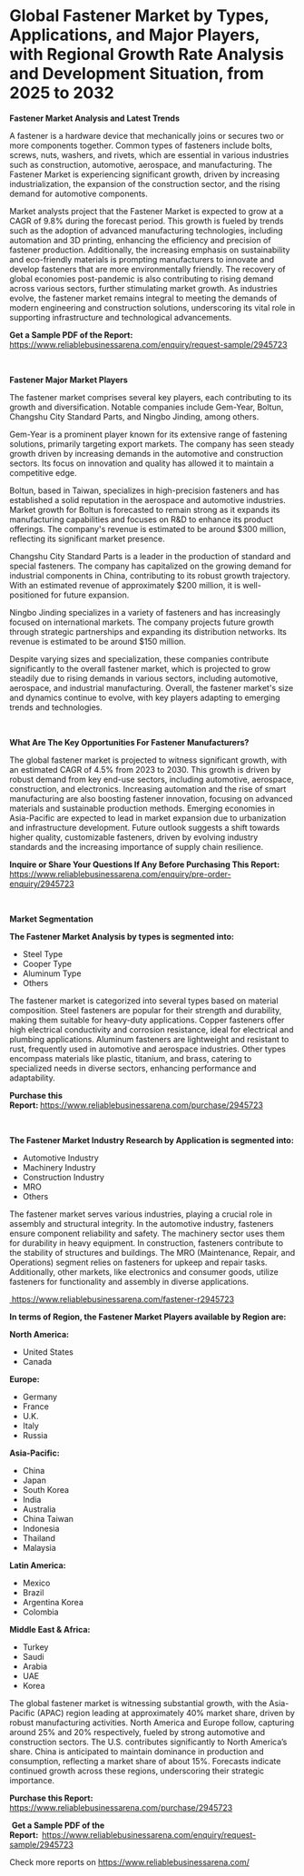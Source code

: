 <p><h1>Global Fastener Market by Types, Applications, and Major Players, with Regional Growth Rate Analysis and Development Situation, from 2025 to 2032</h1></p><p><strong>Fastener Market Analysis and Latest Trends</strong></p>
<p><p>A fastener is a hardware device that mechanically joins or secures two or more components together. Common types of fasteners include bolts, screws, nuts, washers, and rivets, which are essential in various industries such as construction, automotive, aerospace, and manufacturing. The Fastener Market is experiencing significant growth, driven by increasing industrialization, the expansion of the construction sector, and the rising demand for automotive components.</p><p>Market analysts project that the Fastener Market is expected to grow at a CAGR of 9.8% during the forecast period. This growth is fueled by trends such as the adoption of advanced manufacturing technologies, including automation and 3D printing, enhancing the efficiency and precision of fastener production. Additionally, the increasing emphasis on sustainability and eco-friendly materials is prompting manufacturers to innovate and develop fasteners that are more environmentally friendly. The recovery of global economies post-pandemic is also contributing to rising demand across various sectors, further stimulating market growth. As industries evolve, the fastener market remains integral to meeting the demands of modern engineering and construction solutions, underscoring its vital role in supporting infrastructure and technological advancements.</p></p>
<p><strong>Get a Sample PDF of the Report:&nbsp;</strong> <a href="https://www.reliablebusinessarena.com/enquiry/request-sample/2945723?utm_campaign=2632&utm_medium=2&utm_source=Github&utm_content=ia&utm_term=11032025&utm_id=fastener">https://www.reliablebusinessarena.com/enquiry/request-sample/2945723</a></p>
<p>&nbsp;</p>
<p><strong>Fastener Major Market Players</strong></p>
<p><p>The fastener market comprises several key players, each contributing to its growth and diversification. Notable companies include Gem-Year, Boltun, Changshu City Standard Parts, and Ningbo Jinding, among others.</p><p>Gem-Year is a prominent player known for its extensive range of fastening solutions, primarily targeting export markets. The company has seen steady growth driven by increasing demands in the automotive and construction sectors. Its focus on innovation and quality has allowed it to maintain a competitive edge.</p><p>Boltun, based in Taiwan, specializes in high-precision fasteners and has established a solid reputation in the aerospace and automotive industries. Market growth for Boltun is forecasted to remain strong as it expands its manufacturing capabilities and focuses on R&D to enhance its product offerings. The company's revenue is estimated to be around $300 million, reflecting its significant market presence.</p><p>Changshu City Standard Parts is a leader in the production of standard and special fasteners. The company has capitalized on the growing demand for industrial components in China, contributing to its robust growth trajectory. With an estimated revenue of approximately $200 million, it is well-positioned for future expansion.</p><p>Ningbo Jinding specializes in a variety of fasteners and has increasingly focused on international markets. The company projects future growth through strategic partnerships and expanding its distribution networks. Its revenue is estimated to be around $150 million.</p><p>Despite varying sizes and specialization, these companies contribute significantly to the overall fastener market, which is projected to grow steadily due to rising demands in various sectors, including automotive, aerospace, and industrial manufacturing. Overall, the fastener market's size and dynamics continue to evolve, with key players adapting to emerging trends and technologies.</p></p>
<p>&nbsp;</p>
<p><strong>What Are The Key Opportunities For Fastener Manufacturers?</strong></p>
<p><p>The global fastener market is projected to witness significant growth, with an estimated CAGR of 4.5% from 2023 to 2030. This growth is driven by robust demand from key end-use sectors, including automotive, aerospace, construction, and electronics. Increasing automation and the rise of smart manufacturing are also boosting fastener innovation, focusing on advanced materials and sustainable production methods. Emerging economies in Asia-Pacific are expected to lead in market expansion due to urbanization and infrastructure development. Future outlook suggests a shift towards higher quality, customizable fasteners, driven by evolving industry standards and the increasing importance of supply chain resilience.</p></p>
<p><strong>Inquire or Share Your Questions If Any Before Purchasing This Report:</strong> <a href="https://www.reliablebusinessarena.com/enquiry/pre-order-enquiry/2945723?utm_campaign=2632&utm_medium=2&utm_source=Github&utm_content=ia&utm_term=11032025&utm_id=fastener">https://www.reliablebusinessarena.com/enquiry/pre-order-enquiry/2945723</a></p>
<p>&nbsp;</p>
<p><strong>Market Segmentation</strong></p>
<p><strong>The Fastener Market Analysis by types is segmented into:</strong></p>
<p><ul><li>Steel Type</li><li>Cooper Type</li><li>Aluminum Type</li><li>Others</li></ul></p>
<p><p>The fastener market is categorized into several types based on material composition. Steel fasteners are popular for their strength and durability, making them suitable for heavy-duty applications. Copper fasteners offer high electrical conductivity and corrosion resistance, ideal for electrical and plumbing applications. Aluminum fasteners are lightweight and resistant to rust, frequently used in automotive and aerospace industries. Other types encompass materials like plastic, titanium, and brass, catering to specialized needs in diverse sectors, enhancing performance and adaptability.</p></p>
<p><strong>Purchase this Report:&nbsp;</strong><a href="https://www.reliablebusinessarena.com/purchase/2945723?utm_campaign=2632&utm_medium=2&utm_source=Github&utm_content=ia&utm_term=11032025&utm_id=fastener">https://www.reliablebusinessarena.com/purchase/2945723</a></p>
<p>&nbsp;</p>
<p><strong>The Fastener Market Industry Research by Application is segmented into:</strong></p>
<p><ul><li>Automotive Industry</li><li>Machinery Industry</li><li>Construction Industry</li><li>MRO</li><li>Others</li></ul></p>
<p><p>The fastener market serves various industries, playing a crucial role in assembly and structural integrity. In the automotive industry, fasteners ensure component reliability and safety. The machinery sector uses them for durability in heavy equipment. In construction, fasteners contribute to the stability of structures and buildings. The MRO (Maintenance, Repair, and Operations) segment relies on fasteners for upkeep and repair tasks. Additionally, other markets, like electronics and consumer goods, utilize fasteners for functionality and assembly in diverse applications.</p></p>
<p><a href="https://www.reliablebusinessarena.com/fastener-r2945723?utm_campaign=2632&utm_medium=2&utm_source=Github&utm_content=ia&utm_term=11032025&utm_id=fastener">&nbsp;https://www.reliablebusinessarena.com/fastener-r2945723</a></p>
<p><strong>In terms of Region, the Fastener Market Players available by Region are:</strong></p>
<p>
    <p> <strong> North America: </strong>
        <ul>
            <li>United States</li>
            <li>Canada</li>
        </ul>
        </p> 
    <p> <strong> Europe: </strong>
        <ul>
            <li>Germany</li>
            <li>France</li>
            <li>U.K.</li>
            <li>Italy</li>
            <li>Russia</li>
        </ul>
        </p> 
    <p> <strong> Asia-Pacific: </strong>
        <ul>
            <li>China</li>
            <li>Japan</li>
            <li>South Korea</li>
            <li>India</li>
            <li>Australia</li>
            <li>China Taiwan</li>
            <li>Indonesia</li>
            <li>Thailand</li>
            <li>Malaysia</li>
        </ul>
        </p> 
    <p> <strong> Latin America: </strong>
        <ul>
            <li>Mexico</li>
            <li>Brazil</li>
            <li>Argentina Korea</li>
            <li>Colombia</li>
        </ul>
        </p> 
    <p> <strong> Middle East & Africa: </strong>
        <ul>
            <li>Turkey</li>
            <li>Saudi</li>
            <li>Arabia</li>
            <li>UAE</li>
            <li>Korea</li>
        </ul>
    </p>
    </p>
<p><p>The global fastener market is witnessing substantial growth, with the Asia-Pacific (APAC) region leading at approximately 40% market share, driven by robust manufacturing activities. North America and Europe follow, capturing around 25% and 20% respectively, fueled by strong automotive and construction sectors. The U.S. contributes significantly to North America’s share. China is anticipated to maintain dominance in production and consumption, reflecting a market share of about 15%. Forecasts indicate continued growth across these regions, underscoring their strategic importance.</p></p>
<p><strong>Purchase this Report: </strong><a href="https://www.reliablebusinessarena.com/purchase/2945723?utm_campaign=2632&utm_medium=2&utm_source=Github&utm_content=ia&utm_term=11032025&utm_id=fastener">https://www.reliablebusinessarena.com/purchase/2945723</a></p>
<p>&nbsp;<strong>Get a Sample PDF of the Report:&nbsp;&nbsp;</strong><a href="https://www.reliablebusinessarena.com/enquiry/request-sample/2945723?utm_campaign=2632&utm_medium=2&utm_source=Github&utm_content=ia&utm_term=11032025&utm_id=fastener">https://www.reliablebusinessarena.com/enquiry/request-sample/2945723</a></p>
<p><strong></strong></p>
<p>Check more reports on <a href="https://www.reliablebusinessarena.com/?utm_campaign=2632&utm_medium=2&utm_source=Github&utm_content=ia&utm_term=11032025&utm_id=fastener">https://www.reliablebusinessarena.com/</a></p>